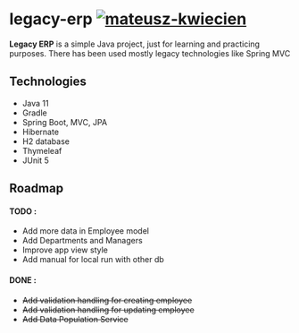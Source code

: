 # legacy-erp [![mateusz-kwiecien](https://circleci.com/gh/mateusz-kwiecien/legacy-erp.svg?style=shield)](https://app.circleci.com/pipelines/github/mateusz-kwiecien/legacy-erp?branch=master)

**Legacy ERP** is a simple Java project, just for learning and practicing purposes. There has been
used mostly legacy technologies like Spring MVC

## Technologies

* Java 11
* Gradle
* Spring Boot, MVC, JPA
* Hibernate
* H2 database
* Thymeleaf
* JUnit 5

## Roadmap

#### TODO :

* Add more data in Employee model
* Add Departments and Managers  
* Improve app view style
* Add manual for local run with other db

#### DONE :
* ~~Add validation handling for creating employee~~
* ~~Add validation handling for updating employee~~
* ~~Add Data Population Service~~